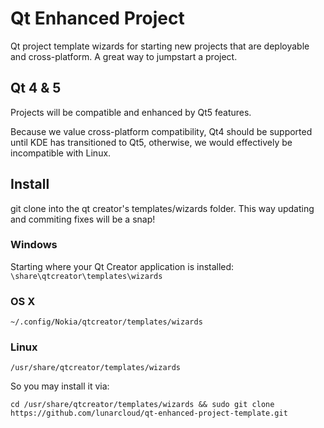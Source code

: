 Qt Enhanced Project
============================

Qt project template wizards for starting new projects that are deployable and cross-platform.
A great way to jumpstart a project.

Qt 4 & 5
------
Projects will be compatible and enhanced by Qt5 features.

Because we value cross-platform compatibility, Qt4 should be supported until KDE has transitioned to Qt5,
otherwise, we would effectively be incompatible with Linux.


Install
-------
git clone into the qt creator's templates/wizards folder.
This way updating and commiting fixes will be a snap!

### Windows
Starting where your Qt Creator application is installed:
`\share\qtcreator\templates\wizards`

### OS X
`~/.config/Nokia/qtcreator/templates/wizards`

### Linux
`/usr/share/qtcreator/templates/wizards`

So you may install it via:

`cd /usr/share/qtcreator/templates/wizards && sudo git clone https://github.com/lunarcloud/qt-enhanced-project-template.git`
